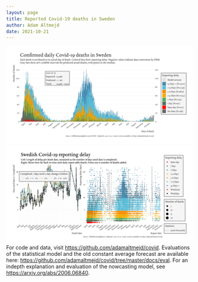 ```yaml
---
layout: page
title: Reported Covid-19 deaths in Sweden
author: Adam Altmejd
date: 2021-10-21
---
```


![Graph of Swedish Covid-19 deaths with reporting delay.](deaths_lag_sweden_2021-10-21.png "Swedish Covid-19 deaths.")
![Graph of Swedish Covid-19 reporting delay in daily deaths.](lag_trend_sweden_2021-10-21.png "Trend in Swedish Covid-19 mortality reporting delay.")
For code and data, visit <https://github.com/adamaltmejd/covid>.
Evaluations of the statistical model and the old constant average forecast are available here: <https://github.com/adamaltmejd/covid/tree/master/docs/eval>.
For an indepth explanation and evaluation of the nowcasting model, see <https://arxiv.org/abs/2006.06840>.
